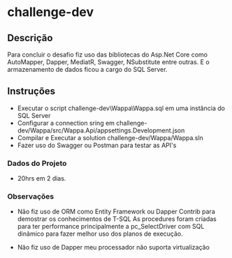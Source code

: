 # challenge-dev

## Descrição
Para concluir o desafio fiz uso das bibliotecas do Asp.Net Core como AutoMapper, Dapper, MediatR, Swagger, NSubstitute entre outras.
E o armazenamento de dados ficou a cargo do SQL Server.

## Instruções
 - Executar o script challenge-dev\Wappa\Wappa.sql em uma instância do SQL Server
 - Configurar a connection sring em challenge-dev/Wappa/src/Wappa.Api/appsettings.Development.json
 - Compilar e Executar a solution challenge-dev/Wappa/Wappa.sln
 - Fazer uso do Swagger ou Postman para testar as API's


### Dados do Projeto
 - 20hrs em 2 dias.

### Observações
 - Não fiz uso de ORM como Entity Framework ou Dapper Contrib para demostrar os conhecimentos de T-SQL
As procedures foram criadas para ter performance principalmente a pc_SelectDriver com SQL dinâmico para fazer melhor uso dos planos de execução.

 - Não fiz uso de Dapper meu processador não suporta virtualização
